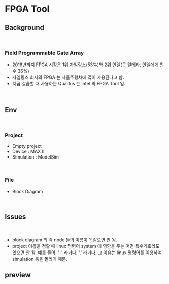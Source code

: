 # FPGA Tool



## Background

<br>

### Field Programmable Gate Array
- 2016년까지 FPGA 시장은 1위 자일링스(53%)와 2위 인텔(구 알테라, 인텔에게 인수 36%)
- 자일링스 회사의 FPGA 는 자율주행차에 많이 사용된다고 함.
- 지금 실습할 때 사용하는 Quartus 는 intel 의 FPGA Tool 임.

<br>

## Env

<br>

### Project
- Empty project
- Device : MAX II
- Simulation : ModelSim

<br>

### File
- Block Diagram

<br>

## Issues

<br>

- block diagram 의 각 node 들의 이름이 똑같으면 안 됨.
- project 이름을 정할 때 linux 명령어 system 에 영향을 주는 어떤 특수기호라도 있으면 안 됨. 예를 들어, '-' 라거나, '.' 라거나. 그 이유는 linux 명령어를 이용하여 simulation 등을 돌리기 때문.



## preview



